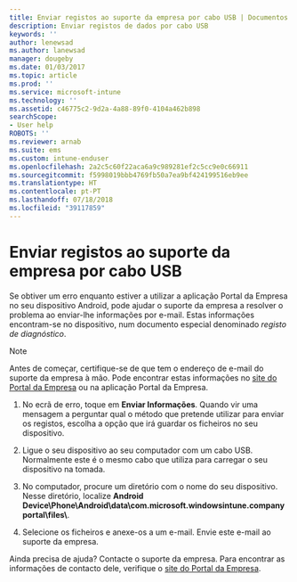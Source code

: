 ```yaml
---
title: Enviar registos ao suporte da empresa por cabo USB | Documentos da Microsoft
description: Enviar registos de dados por cabo USB
keywords: ''
author: lenewsad
ms.author: lanewsad
manager: dougeby
ms.date: 01/03/2017
ms.topic: article
ms.prod: ''
ms.service: microsoft-intune
ms.technology: ''
ms.assetid: c46775c2-9d2a-4a88-89f0-4104a462b898
searchScope:
- User help
ROBOTS: ''
ms.reviewer: arnab
ms.suite: ems
ms.custom: intune-enduser
ms.openlocfilehash: 2a2c5c60f22aca6a9c989281ef2c5cc9e0c66911
ms.sourcegitcommit: f5998019bbb4769fb50a7ea9bf424199516eb9ee
ms.translationtype: HT
ms.contentlocale: pt-PT
ms.lasthandoff: 07/18/2018
ms.locfileid: "39117859"
---
```

# <a name="send-logs-to-your-company-support-using-a-usb-cable"></a>Enviar registos ao suporte da empresa por cabo USB

Se obtiver um erro enquanto estiver a utilizar a aplicação Portal da Empresa no seu dispositivo Android, pode ajudar o suporte da empresa a resolver o problema ao enviar-lhe informações por e-mail. Estas informações encontram-se no dispositivo, num documento especial denominado _registo de diagnóstico_.

> [!Note]
> Antes de começar, certifique-se de que tem o endereço de e-mail do suporte da empresa à mão. Pode encontrar estas informações no [site do Portal da Empresa](https://portal.manage.microsoft.com#HelpDeskDialog) ou na aplicação Portal da Empresa.

1. No ecrã de erro, toque em **Enviar Informações**. Quando vir uma mensagem a perguntar qual o método que pretende utilizar para enviar os registos, escolha a opção que irá guardar os ficheiros no seu dispositivo.

2. Ligue o seu dispositivo ao seu computador com um cabo USB. Normalmente este é o mesmo cabo que utiliza para carregar o seu dispositivo na tomada.

3. No computador, procure um diretório com o nome do seu dispositivo. Nesse diretório, localize <strong>Android Device\Phone\Android\data\com.microsoft.windowsintune.companyportal\files\\</strong>.

4. Selecione os ficheiros e anexe-os a um e-mail. Envie este e-mail ao suporte da empresa.

Ainda precisa de ajuda? Contacte o suporte da empresa. Para encontrar as informações de contacto dele, verifique o [site do Portal da Empresa](https://portal.manage.microsoft.com#HelpDeskDialog).
